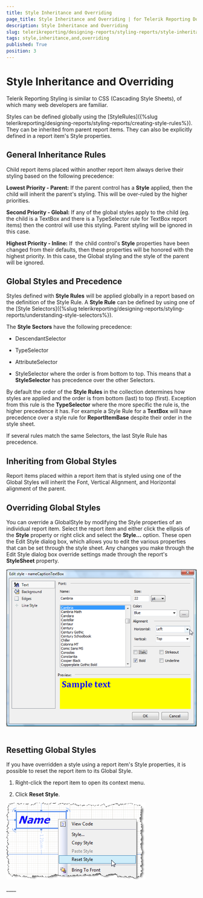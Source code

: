 ```yaml
---
title: Style Inheritance and Overriding
page_title: Style Inheritance and Overriding | for Telerik Reporting Documentation
description: Style Inheritance and Overriding
slug: telerikreporting/designing-reports/styling-reports/style-inheritance-and-overriding
tags: style,inheritance,and,overriding
published: True
position: 3
---
```


# Style Inheritance and Overriding



Telerik Reporting Styling is similar to CSS (Cascading Style Sheets), of which many web developers are familiar.

Styles can be defined globally using the [StyleRules]({%slug telerikreporting/designing-reports/styling-reports/creating-style-rules%}). They can be inherited from parent report items. They can also be explicitly defined in a report item's Style properties.

## General Inheritance Rules

Child report items placed within another report item always derive their styling based on the following precedence:

__Lowest Priority - Parent:__ If the parent control has a __Style__ applied, then the child will inherit the parent's styling. This will be over-ruled by the higher priorities.

__Second Priority - Global:__ If any of the global styles apply to the child (eg. the child is a TextBox and there is a TypeSelector rule for TextBox report items) then the control will use this styling. Parent styling will be ignored in this case.

__Highest Priority - Inline:__ If  the child control's __Style__ properties have been changed from their defaults, then these properties will be honored with the  highest priority. In this case, the Global styling and the style of the parent will be ignored.

## Global Styles and Precedence

Styles defined with __Style Rules__ will be applied globally in a report based on the definition of       		the Style Rule. A __Style Rule__ can be defined by using one of the [Style Selectors]({%slug telerikreporting/designing-reports/styling-reports/understanding-style-selectors%}).       	

The __Style Sectors__ have the following precedence:       	 

* DescendantSelector

* TypeSelector

* AttributeSelector

* StyleSelector where the order is from bottom to top. This means that a      		__StyleSelector__ has precedence over the other Selectors.

By default the order of the __Style Rules__ in the collection determines        		how styles are applied and the order is from bottom (last) to top (first). Exception from this rule is the       		__TypeSelector__ where the more specific the rule is, the higher precedence it has. For example        	a Style Rule for a __TextBox__ will have precedence over a style rule for  	__ReportItemBase__ despite their order in the style sheet.       	

If several rules match the same Selectors, the last Style Rule has precedence.

## Inheriting from Global Styles

Report items placed within a report item that is styled using one of the Global Styles will inherit the Font, Vertical Alignment, and Horizontal alignment of the parent. 

## Overriding Global Styles

You can override a GlobalStyle by modifying the Style properties of an individual report item. Select the report item 
      		and either click the ellipsis of the __Style__ property or right click and select the 
        	__Style...__ option. These open the Edit Style dialog box, which allows you to edit the various 
        	properties that can be set through the style sheet. Any changes you make through the Edit Style dialog box override 
        	settings made through the report's __StyleSheet__ property.

  

  ![](images/Style3.png) 

## Resetting Global Styles

If you have overridden a style using a report item's Style properties, it is possible to reset the report item to its Global Style.

1. Right-click the report item to open its context menu. 

1. Click __Reset Style__.

  

  ![](images/ReportStyleRuleG.png)

____ 

 

 
